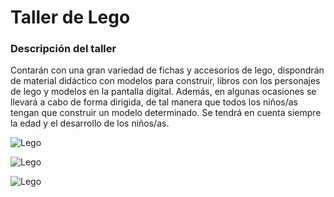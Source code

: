 # Taller de Lego


### Descripción del taller

Contarán con una gran variedad de fichas y accesorios de lego, dispondrán de material didáctico con modelos para construir, libros con los personajes de lego y modelos en la pantalla digital. Además, en algunas ocasiones se llevará a cabo de forma dirigida, de tal manera que todos los niños/as tengan que construir un modelo determinado. Se tendrá en cuenta siempre la edad y el desarrollo de los niños/as.

![Lego](/Ludoteca-tolon-tolon/assets/images/Lego.png)

![Lego](/Ludoteca-tolon-tolon/assets/images/Lego2.jpg)

![Lego](/Ludoteca-tolon-tolon/assets/images/Lego3.jpg)
